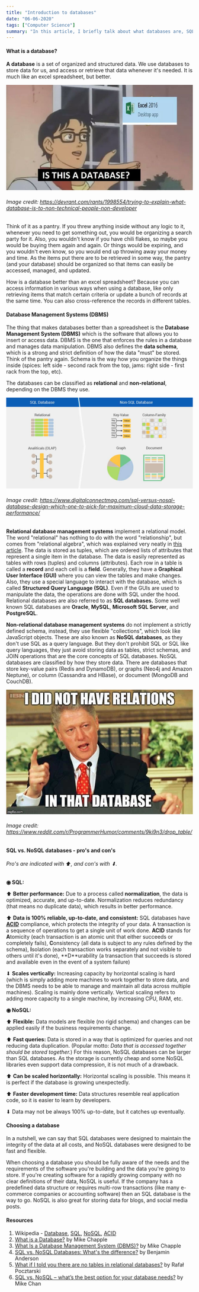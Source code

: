 ```yaml
---
title: "Introduction to databases"
date: "06-06-2020"
tags: ["Computer Science"]
summary: "In this article, I briefly talk about what databases are, SQL and NoSQL databases and their pro's and con's."
---
```


#### What is a database?

**A database** is a set of organized and structured data. We use databases to store data for us, and access or retrieve that data whenever it's needed. It is much like an excel spreadsheet, but better.

![Is this a database?](../images/blog/database/r_1998554_ZRDun.jpg)

###### Image credit: https://devrant.com/rants/1998554/trying-to-explain-what-database-is-to-non-technical-people-non-developer

Think of it as a pantry. If you threw anything inside without any logic to it, whenever you need to get something out, you would be organizing a search party for it. Also, you wouldn't know if you have chili flakes, so maybe you would be buying them again and again. Or things would be expiring, and you wouldn't even know, so you would end up throwing away your money and time. As the items put there are to be retrieved in some way, the pantry (and your database) should be organized so that items can easily be accessed, managed, and updated.

How is a database better than an excel spreadsheet? Because you can access information in various ways when using a database, like only retrieving items that match certain criteria or update a bunch of records at the same time. You can also cross-reference the records in different tables.

#### Database Management Systems (DBMS)

The thing that makes databases better than a spreadsheet is the **Database Management System (DBMS)** which is the software that allows you to insert or access data. DBMS is the one that enforces the rules in a database and manages data manipulation. DBMS also defines the **data schema**, which is a strong and strict definition of how the data "must" be stored. Think of the pantry again. Schema is the way how you organize the things inside (spices: left side - second rack from the top, jams: right side - first rack from the top, etc).

The databases can be classified as **relational** and **non-relational**, depending on the DBMS they use.

![SQL vs NoSQL](../images/blog/database/sql-and-nosql.jpg)

###### Image credit: https://www.digitalconnectmag.com/sql-versus-nosql-database-design-which-one-to-pick-for-maximum-cloud-data-storage-performance/

**Relational database management systems** implement a relational model. The word "relational" has nothing to do with the word "relationship", but comes from "relational algebra", which was explained very neatly in [this article](https://medium.com/lambdax/what-if-i-told-you-there-are-no-tables-in-relational-databases-13d31a2f9677). The data is stored as tuples, which are ordered lists of attributes that represent a single item in the database. The data is easily represented as tables with rows (tuples) and columns (attributes). Each row in a table is called a **record** and each cell is a **field**. Generally, they have a **Graphical User Interface (GUI)** where you can view the tables and make changes. Also, they use a special language to interact with the database, which is called **Structured Query Language (SQL)**. Even if the GUIs are used to manipulate the data, the operations are done with SQL under the hood. Relational databases are also referred to as **SQL databases.** Some well known SQL databases are **Oracle**, **MySQL**, **Microsoft SQL Server**, and **PostgreSQL**.

**Non-relational database management systems** do not implement a strictly defined schema, instead, they use flexible "collections", which look like JavaScript objects. These are also known as **NoSQL databases**, as they don't use SQL as a query language. But they don't prohibit SQL or SQL like query languages, they just avoid storing data as tables, strict schemas, and JOIN operations that are the core concepts of SQL databases. NoSQL databases are classified by how they store data. There are databases that store key-value pairs (Redis and DynamoDB), or graphs (Neo4j and Amazon Neptune), or column (Cassandra and HBase), or document (MongoDB and CouchDB).

![No relations meme](../images/blog/database/eWJ9RiTdWLJAyW8R7AuX0HGijt10i9SpSEXL55Iy_Uw.jpg)

###### Image credit: https://www.reddit.com/r/ProgrammerHumor/comments/9ki9n3/drop_table/

#### SQL vs. NoSQL databases - pro's and con's

###### Pro's are indicated with ⬆, and con's with ⬇.

**◉ SQL:**

⬆ **Better performance:** Due to a process called **normalization**, the data is optimized, accurate, and up-to-date. Normalization reduces redundancy (that means no duplicate data), which results in better performance.

⬆ **Data is 100% reliable, up-to-date, and consistent:** SQL databases have **[ACID](https://en.wikipedia.org/wiki/ACID)** compliance, which protects the integrity of your data. A transaction is a sequence of operations to get a single unit of work done. **ACID** stands for **A**tomicity (each transaction is an atomic unit that either succeeds or completely fails), **C**onsistency (all data is subject to any rules defined by the schema), **I**solation (each transaction works separately and not visible to others until it's done), \*\*D\*\*urability (a transaction that succeeds is stored and available even in the event of a system failure)

⬇ **Scales vertically:** Increasing capacity by horizontal scaling is hard (which is simply adding more machines to work together to store data, and the DBMS needs to be able to manage and maintain all data across multiple machines). Scaling is mainly done vertically. Vertical scaling refers to adding more capacity to a single machine, by increasing CPU, RAM, etc.

**◉ NoSQL:**

⬆ **Flexible:** Data models are flexible (no rigid schema) and changes can be applied easily if the business requirements change.

⬆ **Fast queries:** Data is stored in a way that is optimized for queries and not reducing data duplication. (Popular motto: _Data that is accessed together should be stored together._) For this reason, NoSQL databases can be larger than SQL databases. As the storage is currently cheap and some NoSQL libraries even support data compression, it is not much of a drawback.

⬆ **Can be scaled horizontally:** Horizontal scaling is possible. This means it is perfect if the database is growing unexpectedly.

⬆ **Faster development time:** Data structures resemble real application code, so it is easier to learn by developers.

⬇ Data may not be always 100% up-to-date, but it catches up eventually.

#### Choosing a database

In a nutshell, we can say that SQL databases were designed to maintain the integrity of the data at all costs, and NoSQL databases were designed to be fast and flexible.

When choosing a database you should be fully aware of the needs and the requirements of the software you're building and the data you're going to store. If you're creating software for a rapidly growing company with no clear definitions of their data, NoSQL is useful. If the company has a predefined data structure or requires multi-row transactions (like many e-commerce companies or accounting software) then an SQL database is the way to go. NoSQL is also great for storing data for blogs, and social media posts.

#### Resources

1. Wikipedia - [Database](https://en.wikipedia.org/wiki/Database), [SQL](https://en.wikipedia.org/wiki/SQL), [NoSQL](https://en.wikipedia.org/wiki/NoSQL), [ACID](https://en.wikipedia.org/wiki/ACID)
2. [What is a Database?](https://www.lifewire.com/what-is-a-database-1019737) by Mike Chapple
3. [What Is a Database Management System (DBMS)?](https://www.lifewire.com/database-management-system-1019609) by Mike Chapple
4. [SQL vs. NoSQL Databases: What's the difference?](https://www.ibm.com/cloud/blog/sql-vs-nosql) by Benjamin Anderson
5. [What if I told you there are no tables in relational databases?](https://medium.com/lambdax/what-if-i-told-you-there-are-no-tables-in-relational-databases-13d31a2f9677) by Rafał Pocztarski
6. [SQL vs. NoSQL – what’s the best option for your database needs?](https://www.thorntech.com/2019/03/sql-vs-nosql/) by Mike Chan
